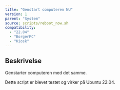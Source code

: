 ```yaml
---
title: "Genstart computeren NU"
version: 1
parent: "System"
source: scripts/reboot_now.sh
compatibility: 
  - "22.04"
  - "BorgerPC"
  - "Kiosk"
---
```


## Beskrivelse
Genstarter computeren med det samme.

Dette script er blevet testet og virker på Ubuntu 22.04.
